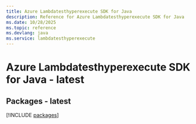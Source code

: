 ```yaml
---
title: Azure Lambdatesthyperexecute SDK for Java
description: Reference for Azure Lambdatesthyperexecute SDK for Java
ms.date: 10/28/2025
ms.topic: reference
ms.devlang: java
ms.service: lambdatesthyperexecute
---
```

# Azure Lambdatesthyperexecute SDK for Java - latest
## Packages - latest
[!INCLUDE [packages](lambdatesthyperexecute-index.md)]